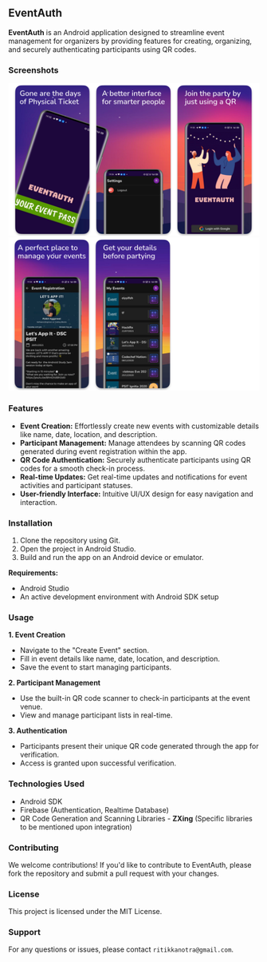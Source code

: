 ## EventAuth

**EventAuth** is an Android application designed to streamline event management for organizers by providing features for creating, organizing, and securely authenticating participants using QR codes.

### Screenshots

![Image 1](external_resources/app_sc/img_1.png)
![Image 2](external_resources/app_sc/img_2.png)


### Features

* **Event Creation:** Effortlessly create new events with customizable details like name, date, location, and description.
* **Participant Management:** Manage attendees by scanning QR codes generated during event registration within the app.
* **QR Code Authentication:** Securely authenticate participants using QR codes for a smooth check-in process.
* **Real-time Updates:** Get real-time updates and notifications for event activities and participant statuses.
* **User-friendly Interface:** Intuitive UI/UX design for easy navigation and interaction.

### Installation

1. Clone the repository using Git.
2. Open the project in Android Studio.
3. Build and run the app on an Android device or emulator.

**Requirements:**

* Android Studio
* An active development environment with Android SDK setup

### Usage

**1. Event Creation**

* Navigate to the "Create Event" section.
* Fill in event details like name, date, location, and description.
* Save the event to start managing participants.

**2. Participant Management**

* Use the built-in QR code scanner to check-in participants at the event venue.
* View and manage participant lists in real-time.

**3. Authentication**

* Participants present their unique QR code generated through the app for verification.
* Access is granted upon successful verification.

### Technologies Used

* Android SDK
* Firebase (Authentication, Realtime Database)
* QR Code Generation and Scanning Libraries - **ZXing** (Specific libraries to be mentioned upon integration)

### Contributing

We welcome contributions! If you'd like to contribute to EventAuth, please fork the repository and submit a pull request with your changes.

### License

This project is licensed under the MIT License.

### Support

For any questions or issues, please contact `ritikkanotra@gmail.com`.
